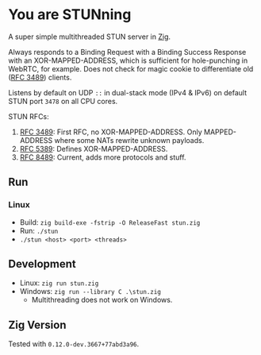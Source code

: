 
# You are STUNning
A super simple multithreaded STUN server in [Zig](https://ziglang.org/).

Always responds to a Binding Request with a Binding Success Response with an XOR-MAPPED-ADDRESS, which is sufficient for hole-punching in WebRTC, for example. Does not check for magic cookie to differentiate old ([RFC 3489](https://datatracker.ietf.org/doc/html/rfc3489)) clients.

Listens by default on UDP `::` in dual-stack mode (IPv4 & IPv6) on default STUN port `3478` on all CPU cores.

STUN RFCs:
1. [RFC 3489](https://datatracker.ietf.org/doc/html/rfc3489): First RFC, no XOR-MAPPED-ADDRESS. Only MAPPED-ADDRESS where some NATs rewrite unknown payloads.
2. [RFC 5389](https://datatracker.ietf.org/doc/html/rfc5389): Defines XOR-MAPPED-ADDRESS.
3. [RFC 8489](https://datatracker.ietf.org/doc/html/rfc8489): Current, adds more protocols and stuff.

## Run
### Linux
- Build: `zig build-exe -fstrip -O ReleaseFast stun.zig`
- Run: `./stun`
- `./stun <host> <port> <threads>`
## Development
- Linux: `zig run stun.zig`
- Windows: `zig run --library C .\stun.zig`
	- Multithreading does not work on Windows.

## Zig Version
Tested with `0.12.0-dev.3667+77abd3a96`.
